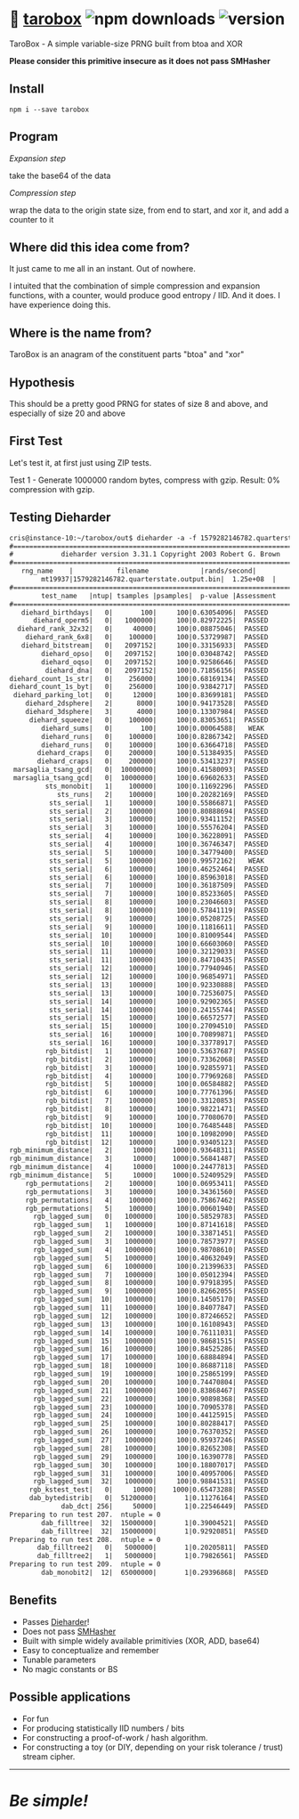 # :bento: [tarobox](https://github.com/dosyago/tarobox) ![npm downloads](https://img.shields.io/npm/dt/tarobox) ![version](https://img.shields.io/npm/v/tarobox) 

TaroBox - A simple variable-size PRNG built from btoa and XOR

**Please consider this primitive insecure as it does not pass SMHasher**

## Install

```
npm i --save tarobox
```

## Program

*Expansion step*

take the base64 of the data

*Compression step*

wrap the data to the origin state size, from end to start, and xor it, and add a counter to it

## Where did this idea come from?

It just came to me all in an instant. Out of nowhere.

I intuited that the combination of simple compression and expansion functions, 
with a counter, would produce good entropy / IID. And it does. I have experience doing this. 

## Where is the name from?

TaroBox is an anagram of the constituent parts "btoa" and "xor" 

## Hypothesis

This should be a pretty good PRNG for states of size 8 and above, and especially of size 20 and above

## First Test

Let's test it, at first just using ZIP tests.

Test 1 - Generate 1000000 random bytes, compress with gzip. Result: 0% compression with gzip.

## Testing Dieharder

```txt
cris@instance-10:~/tarobox/out$ dieharder -a -f 1579282146782.quarterstate.output.bin
#=============================================================================#
#            dieharder version 3.31.1 Copyright 2003 Robert G. Brown          #
#=============================================================================#
   rng_name    |           filename             |rands/second|
        mt19937|1579282146782.quarterstate.output.bin|  1.25e+08  |
#=============================================================================#
        test_name   |ntup| tsamples |psamples|  p-value |Assessment
#=============================================================================#
   diehard_birthdays|   0|       100|     100|0.63054096|  PASSED
      diehard_operm5|   0|   1000000|     100|0.82972225|  PASSED
  diehard_rank_32x32|   0|     40000|     100|0.08875046|  PASSED
    diehard_rank_6x8|   0|    100000|     100|0.53729987|  PASSED
   diehard_bitstream|   0|   2097152|     100|0.33156933|  PASSED
        diehard_opso|   0|   2097152|     100|0.03048742|  PASSED
        diehard_oqso|   0|   2097152|     100|0.92586646|  PASSED
         diehard_dna|   0|   2097152|     100|0.71856156|  PASSED
diehard_count_1s_str|   0|    256000|     100|0.68169134|  PASSED
diehard_count_1s_byt|   0|    256000|     100|0.93842717|  PASSED
 diehard_parking_lot|   0|     12000|     100|0.83699181|  PASSED
    diehard_2dsphere|   2|      8000|     100|0.94173528|  PASSED
    diehard_3dsphere|   3|      4000|     100|0.13307984|  PASSED
     diehard_squeeze|   0|    100000|     100|0.83053651|  PASSED
        diehard_sums|   0|       100|     100|0.00064588|   WEAK
        diehard_runs|   0|    100000|     100|0.82867342|  PASSED
        diehard_runs|   0|    100000|     100|0.63664718|  PASSED
       diehard_craps|   0|    200000|     100|0.51384935|  PASSED
       diehard_craps|   0|    200000|     100|0.53413237|  PASSED
 marsaglia_tsang_gcd|   0|  10000000|     100|0.41580093|  PASSED
 marsaglia_tsang_gcd|   0|  10000000|     100|0.69602633|  PASSED
         sts_monobit|   1|    100000|     100|0.11692296|  PASSED
            sts_runs|   2|    100000|     100|0.20282169|  PASSED
          sts_serial|   1|    100000|     100|0.55866871|  PASSED
          sts_serial|   2|    100000|     100|0.80888694|  PASSED
          sts_serial|   3|    100000|     100|0.93411152|  PASSED
          sts_serial|   3|    100000|     100|0.55576204|  PASSED
          sts_serial|   4|    100000|     100|0.36228091|  PASSED
          sts_serial|   4|    100000|     100|0.36746347|  PASSED
          sts_serial|   5|    100000|     100|0.34779400|  PASSED
          sts_serial|   5|    100000|     100|0.99572162|   WEAK
          sts_serial|   6|    100000|     100|0.46252464|  PASSED
          sts_serial|   6|    100000|     100|0.85963018|  PASSED
          sts_serial|   7|    100000|     100|0.36187509|  PASSED
          sts_serial|   7|    100000|     100|0.85233605|  PASSED
          sts_serial|   8|    100000|     100|0.23046603|  PASSED
          sts_serial|   8|    100000|     100|0.57841119|  PASSED
          sts_serial|   9|    100000|     100|0.05208725|  PASSED
          sts_serial|   9|    100000|     100|0.11816611|  PASSED
          sts_serial|  10|    100000|     100|0.81009544|  PASSED
          sts_serial|  10|    100000|     100|0.66603060|  PASSED
          sts_serial|  11|    100000|     100|0.32129033|  PASSED
          sts_serial|  11|    100000|     100|0.84710435|  PASSED
          sts_serial|  12|    100000|     100|0.77940946|  PASSED
          sts_serial|  12|    100000|     100|0.96854971|  PASSED
          sts_serial|  13|    100000|     100|0.92330888|  PASSED
          sts_serial|  13|    100000|     100|0.72536075|  PASSED
          sts_serial|  14|    100000|     100|0.92902365|  PASSED
          sts_serial|  14|    100000|     100|0.24155744|  PASSED
          sts_serial|  15|    100000|     100|0.66572577|  PASSED
          sts_serial|  15|    100000|     100|0.27094510|  PASSED
          sts_serial|  16|    100000|     100|0.70899871|  PASSED
          sts_serial|  16|    100000|     100|0.33778917|  PASSED
         rgb_bitdist|   1|    100000|     100|0.53637687|  PASSED
         rgb_bitdist|   2|    100000|     100|0.73362068|  PASSED
         rgb_bitdist|   3|    100000|     100|0.92855971|  PASSED
         rgb_bitdist|   4|    100000|     100|0.77969268|  PASSED
         rgb_bitdist|   5|    100000|     100|0.06584882|  PASSED
         rgb_bitdist|   6|    100000|     100|0.77761396|  PASSED
         rgb_bitdist|   7|    100000|     100|0.33120853|  PASSED
         rgb_bitdist|   8|    100000|     100|0.98221471|  PASSED
         rgb_bitdist|   9|    100000|     100|0.77080670|  PASSED
         rgb_bitdist|  10|    100000|     100|0.76485448|  PASSED
         rgb_bitdist|  11|    100000|     100|0.10982090|  PASSED
         rgb_bitdist|  12|    100000|     100|0.93405123|  PASSED
rgb_minimum_distance|   2|     10000|    1000|0.93648311|  PASSED
rgb_minimum_distance|   3|     10000|    1000|0.56841487|  PASSED
rgb_minimum_distance|   4|     10000|    1000|0.24477813|  PASSED
rgb_minimum_distance|   5|     10000|    1000|0.52409529|  PASSED
    rgb_permutations|   2|    100000|     100|0.06953411|  PASSED
    rgb_permutations|   3|    100000|     100|0.34361560|  PASSED
    rgb_permutations|   4|    100000|     100|0.75867462|  PASSED
    rgb_permutations|   5|    100000|     100|0.00601940|  PASSED
      rgb_lagged_sum|   0|   1000000|     100|0.58529783|  PASSED
      rgb_lagged_sum|   1|   1000000|     100|0.87141618|  PASSED
      rgb_lagged_sum|   2|   1000000|     100|0.33871451|  PASSED
      rgb_lagged_sum|   3|   1000000|     100|0.78573977|  PASSED
      rgb_lagged_sum|   4|   1000000|     100|0.98708610|  PASSED
      rgb_lagged_sum|   5|   1000000|     100|0.40632049|  PASSED
      rgb_lagged_sum|   6|   1000000|     100|0.21399633|  PASSED
      rgb_lagged_sum|   7|   1000000|     100|0.05012394|  PASSED
      rgb_lagged_sum|   8|   1000000|     100|0.97918395|  PASSED
      rgb_lagged_sum|   9|   1000000|     100|0.82662055|  PASSED
      rgb_lagged_sum|  10|   1000000|     100|0.14505170|  PASSED
      rgb_lagged_sum|  11|   1000000|     100|0.84077847|  PASSED
      rgb_lagged_sum|  12|   1000000|     100|0.87246652|  PASSED
      rgb_lagged_sum|  13|   1000000|     100|0.16108943|  PASSED
      rgb_lagged_sum|  14|   1000000|     100|0.76111031|  PASSED
      rgb_lagged_sum|  15|   1000000|     100|0.98681515|  PASSED
      rgb_lagged_sum|  16|   1000000|     100|0.84525286|  PASSED
      rgb_lagged_sum|  17|   1000000|     100|0.68884894|  PASSED
      rgb_lagged_sum|  18|   1000000|     100|0.86887118|  PASSED
      rgb_lagged_sum|  19|   1000000|     100|0.25865199|  PASSED
      rgb_lagged_sum|  20|   1000000|     100|0.74470804|  PASSED
      rgb_lagged_sum|  21|   1000000|     100|0.83868467|  PASSED
      rgb_lagged_sum|  22|   1000000|     100|0.90898368|  PASSED
      rgb_lagged_sum|  23|   1000000|     100|0.70905378|  PASSED
      rgb_lagged_sum|  24|   1000000|     100|0.44125915|  PASSED
      rgb_lagged_sum|  25|   1000000|     100|0.80288417|  PASSED
      rgb_lagged_sum|  26|   1000000|     100|0.76370352|  PASSED
      rgb_lagged_sum|  27|   1000000|     100|0.95937246|  PASSED
      rgb_lagged_sum|  28|   1000000|     100|0.82652308|  PASSED
      rgb_lagged_sum|  29|   1000000|     100|0.16390778|  PASSED
      rgb_lagged_sum|  30|   1000000|     100|0.18807017|  PASSED
      rgb_lagged_sum|  31|   1000000|     100|0.40957006|  PASSED
      rgb_lagged_sum|  32|   1000000|     100|0.98841531|  PASSED
     rgb_kstest_test|   0|     10000|    1000|0.65473288|  PASSED
     dab_bytedistrib|   0|  51200000|       1|0.11276164|  PASSED
             dab_dct| 256|     50000|       1|0.22546449|  PASSED
Preparing to run test 207.  ntuple = 0
        dab_filltree|  32|  15000000|       1|0.39004521|  PASSED
        dab_filltree|  32|  15000000|       1|0.92920851|  PASSED
Preparing to run test 208.  ntuple = 0
       dab_filltree2|   0|   5000000|       1|0.20205811|  PASSED
       dab_filltree2|   1|   5000000|       1|0.79826561|  PASSED
Preparing to run test 209.  ntuple = 0
        dab_monobit2|  12|  65000000|       1|0.29396868|  PASSED
```

## Benefits

- Passes [Dieharder](https://linux.die.net/man/1/dieharder)!
- Does not pass [SMHasher](https://github.com/rurban/smhasher)
- Built with simple widely available primitivies (XOR, ADD, base64)
- Easy to conceptualize and remember
- Tunable parameters
- No magic constants or BS

## Possible applications

- For fun
- For producing statistically IID numbers / bits
- For constructing a proof-of-work / hash algorithm.
- For constructing a toy (or DIY, depending on your risk tolerance / trust) stream cipher.

-----

# *Be simple!*

